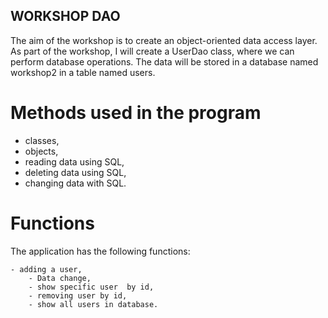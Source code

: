 ## WORKSHOP DAO

The aim of the workshop is to create an object-oriented data access layer. As part of the workshop, I will create a UserDao class, where we can perform database operations. The data will be stored in a database named workshop2 in a table named users.

# Methods used in the program

 - classes,
 - objects,
 - reading data using SQL,
 - deleting data using SQL,
 - changing data with SQL.



# Functions

The application has the following functions:


	- adding a user,
    	- Data change,
    	- show specific user  by id,
    	- removing user by id,
    	- show all users in database.
    		
